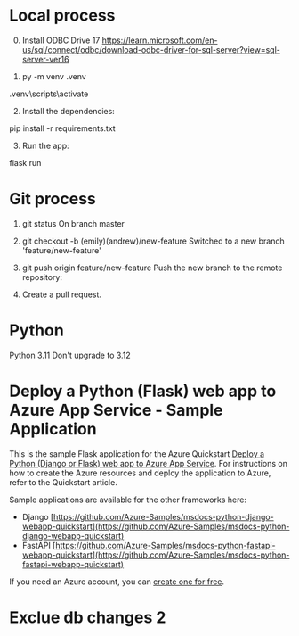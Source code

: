 # Local process

0. Install ODBC Drive 17
https://learn.microsoft.com/en-us/sql/connect/odbc/download-odbc-driver-for-sql-server?view=sql-server-ver16

1. py -m venv .venv
   
.venv\scripts\activate

2. Install the dependencies:
   
pip install -r requirements.txt

3. Run the app:
   
flask run


# Git process

1. git status
On branch master

2. git checkout -b (emily)(andrew)/new-feature
Switched to a new branch 'feature/new-feature'

3. git push origin feature/new-feature
Push the new branch to the remote repository:

4. Create a pull request.

# Python

Python 3.11
Don't upgrade to 3.12

# Deploy a Python (Flask) web app to Azure App Service - Sample Application

This is the sample Flask application for the Azure Quickstart [Deploy a Python (Django or Flask) web app to Azure App Service](https://docs.microsoft.com/en-us/azure/app-service/quickstart-python). For instructions on how to create the Azure resources and deploy the application to Azure, refer to the Quickstart article.

Sample applications are available for the other frameworks here:

* Django [https://github.com/Azure-Samples/msdocs-python-django-webapp-quickstart](https://github.com/Azure-Samples/msdocs-python-django-webapp-quickstart)
* FastAPI [https://github.com/Azure-Samples/msdocs-python-fastapi-webapp-quickstart](https://github.com/Azure-Samples/msdocs-python-fastapi-webapp-quickstart)

If you need an Azure account, you can [create one for free](https://azure.microsoft.com/en-us/free/).


# Exclue db changes 2